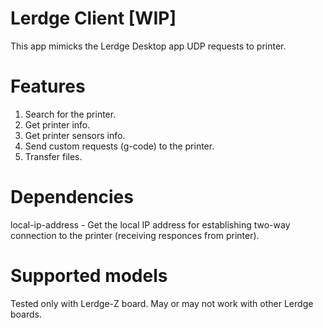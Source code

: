 # Lerdge Client [WIP]

This app mimicks the Lerdge Desktop app UDP requests to printer.

# Features

1. Search for the printer.
2. Get printer info.
3. Get printer sensors info.
4. Send custom requests (g-code) to the printer.
5. Transfer files.

# Dependencies

local-ip-address - Get the local IP address for establishing two-way connection to the printer (receiving responces from printer).

# Supported models

Tested only with Lerdge-Z board. May or may not work with other Lerdge boards.
